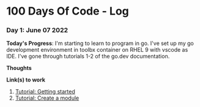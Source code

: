 # 100 Days Of Code - Log

### Day 1: June 07 2022

**Today's Progress**: 
I'm starting to learn to program in go.
I've set up my go development environment in toolbx container on RHEL 9 with vscode as IDE. 
I've gone through tutorials 1-2 of the go.dev documentation.

**Thoughts** 


**Link(s) to work**
1. [Tutorial: Getting started](https://go.dev/doc/tutorial/getting-started)  
2. [Tutorial: Create a module](https://go.dev/doc/tutorial/create-module)  
